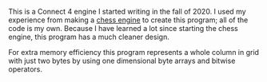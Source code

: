This is a Connect 4 engine I started writing in the fall of 2020. I used  my experience from making a <a href="https://github.com/heftyc/Sitche-CMD">chess engine</a> to create this program; all of the code is my own.
Because I have learned a lot since starting the chess engine, this program has a much cleaner design.

For extra memory efficiency this program represents a whole column in grid with just two bytes by using one dimensional byte arrays and bitwise operators.
